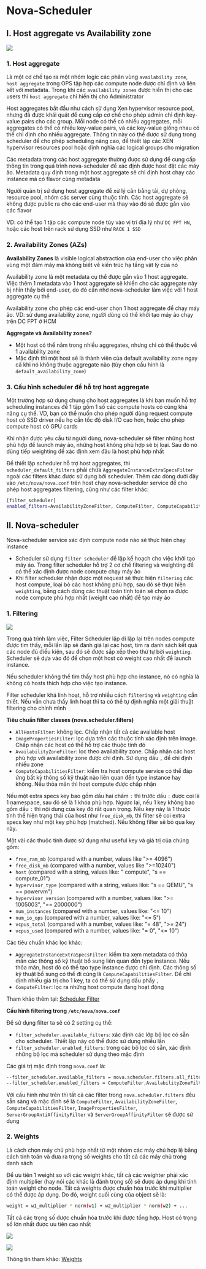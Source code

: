 # Nova-Scheduler

## I. Host aggregate vs Availability zone

![](./images/OPS9_4.png)

### 1. Host aggregate

Là một cơ chế tạo ra một nhóm logic các phân vùng ```availability zone```, ```host aggregate``` trong OPS tập hợp các compute node được chỉ định và liên kết với metadata. Trong khi các ```availability zones``` được hiển thị cho các users thì ```host aggregate``` chỉ hiển thị cho Administrator

Host aggregates bắt đầu như cách sử dụng Xen hypervisor resource pool, nhưng đã được khái quát để cung cấp cơ chế cho phép admin chỉ định key-value pairs cho các group. Mỗi node có thể có nhiều aggregates, mỗi aggregates có thể có nhiều key-value pairs, và các key-value giống nhau có thể chỉ định cho nhiều aggregate. Thông tin này có thể được sử dụng trong scheduler để cho phép scheduling nâng cao, để thiết lập các XEN hypervisor resources pool hoặc định nghĩa các logical groups cho migration

Các metadata trong các host aggregate thường được sử dụng để cung cấp thông tin trong quá trình nova-scheduler để xác định được host đặt các máy ảo. Metadata quy định trong một host aggregate sẽ chỉ định host chạy các instance mà có flavor cùng metadata

Người quản trị sử dụng host aggregate để xử lý cân bằng tải, dự phòng, resource pool, nhóm các server cùng thuộc tính. Các host aggregate sẽ không được public ra cho các end-user mà thay vào đó sẽ được gắn vào các flavor

VD: có thể tạo 1 tập các compute node tùy vào vị trí địa lý như ```DC FPT HN```, hoặc các host trên rack sử dụng SSD như ```RACK 1 SSD```

### 2. Availability Zones (AZs)

**Availability Zones** là visible logical abstraction của end-user cho việc phân vùng một đám mây mà không biết về kiến trúc hạ tầng vật lý của nó

Availability zone là một metadata cụ thể được gắn vào 1 host aggregate. Việc thêm 1 metadata vào 1 host aggregate sẽ khiến cho các aggregate này bị nhìn thấy bởi end-user, do đó cần nhờ nova-scheduler làm việc với 1 host aggregate cụ thể

Availability zone cho phép các end-user chọn 1 host aggregate để chạy máy ảo. VD: sử dụng availability zone, người dùng có thể khởi tạo máy ảo chạy trên DC FPT ở HCM

**Aggregate và Availability zones?**
- Một host có thể nằm trong nhiều aggregates, nhưng chỉ có thể thuộc về 1 availability zone
- Mặc định thì một host sẽ là thành viên của default availability zone ngay cả khi nó không thuộc aggregate nào (tùy chọn cấu hình là ```default_availability_zone```)

### 3. Cấu hình scheduler để hỗ trợ host aggregate

Một trường hợp sử dụng chung cho host aggregates là khi bạn muốn hỗ trợ scheduling instances để 1 tập gồm 1 số các compute hosts có cùng khả năng cụ thể. VD, bạn có thể muốn cho phép người dùng request compute host có SSD driver nếu họ cần tốc độ disk I/O cao hơn, hoặc cho phép compute host có GPU cards

Khi nhận được yêu cầu từ người dùng, nova-scheduler sẽ filter những host phù hợp để launch máy ảo, những host không phù hợp sẽ bị loại. Sau đó nó dùng tiếp weighting để xác định xem đâu là host phù hợp nhất

Để thiết lập scheduler hỗ trợ host aggregates, thì ```scheduler_default_filters``` phải chứa ```AggregateInstanceExtraSpecsFilter``` ngoài các filters khác được sử dụng bởi scheduler. Thêm các dòng dưới đây vào ```/etc/nova/nova.conf``` trên host chạy nova-scheduler service để cho phép host aggregates filtering, cũng như các filter khác:

```sh
[filter_scheduler]
enabled_filters=AvailabilityZoneFilter, ComputeFilter, ComputeCapabilitiesFilter, ImagePropertiesFilter, ServerGroupAntiAffinityFilter, ServerGroupAffinityFilter, AggregateInstanceExtraSpecsFilter
```

## II. Nova-scheduler

Nova-scheduler service xác định compute node nào sẽ thực hiện chạy instance

- Scheduler sử dụng ```filter scheduler``` để lập kế hoạch cho việc khởi tạo máy ảo. Trong filter scheduler hỗ trợ 2 cơ chế filtering và weighting để có thể xác định được node compute chạy máy ảo
- Khi filter scheduler nhận được một request sẽ thực hiện ```filtering``` các host compute, loại bỏ các host không phù hợp, sau đó sẽ thực hiện ```weighting```, bằng cách dùng các thuật toán tính toán sẽ chọn ra được node compute phù hợp nhất (weight cao nhất) để tạo máy ảo

### 1. Filtering

![](./images/OPS9_5.png)

Trong quá trình làm việc, Filter Scheduler lặp đi lặp lại trên nodes compute được tìm thấy, mỗi lần lặp sẽ đánh giá lại các host, tìm ra danh sách kết quả các node đủ điều kiện, sau đó sẽ được sắp xếp theo thứ tự bởi ```weighting```. Scheduler sẽ dựa vào đó để chọn một host có weight cao nhất để launch instance.

Nếu scheduler không thể tìm thấy host phù hợp cho instance, nó có nghĩa là không có hosts thích hợp cho việc tạo instance.

Filter scheduler khá linh hoạt, hỗ trợ nhiều cách ```filtering``` và ```weighting``` cần thiết. Nếu vẫn chưa thấy linh hoạt thì ta có thể tự định nghĩa một giải thuật filtering cho chính mình

**Tiêu chuẩn filter classes (nova.scheduler.filters)**
- ```AllHostsFilter```: không lọc. Chấp nhận tất cả các available host
- ```ImagePropertiesFilter```: lọc dựa trên các thuộc tính xác định trên image. Chấp nhận các host có thể hỗ trợ các thuộc tính đó
- ```AvailabilityZoneFilter```: lọc theo availability zone. Chấp nhận các host phù hợp với availability zone được chỉ định. Sử dụng dấu ```,``` để chỉ định nhiều zone
- ```ComputeCapabilitiesFilter```: kiểm tra host compute service có thể đáp ứng bất kỳ thông số kỹ thuật nào liên quan đến type instance hay không. Nếu thỏa mãn thì host compute được chấp nhận

Nếu một extra specs key bao gồm dấu hai chấm ```:``` thì trước dấu ```:``` được coi là 1 namespace, sau đó sẽ là 1 khóa phù hợp. Ngược lại, nếu 1 key không bao gồm dấu ```:``` thì nội dung của key đó rất quan trọng. Nếu key này là 1 thuộc tính thể hiện trạng thái của host như ```free_disk_mb```, thì filter sẽ coi extra specs key như một key phù hợp (matched). Nếu không filter sẽ bỏ qua key này.

Một vài các thuộc tính được sử dụng như useful key và giá trị của chúng gồm:
- ```free_ram_mb``` (compared with a number, values like ">= 4096")
- ```free_disk_mb``` (compared with a number, values like ">=10240")
- ```host``` (compared with a string, values like: "<in> compute", "s == compute_01")
- ```hypervisor_type``` (compared with a string, values like: "s == QEMU", "s == powervm")
- ```hypervisor_version``` (compared with a number, values like: ">= 1005003", "== 2000000")
- ```num_instances``` (compared with a number, values like: "<= 10")
- ```num_io_ops``` (compared with a number, values like: "<= 5")
- ```vcpus_total``` (compared with a number, values like: "= 48", ">= 24")
- ```vcpus_used``` (compared with a number, values like: "= 0", "<= 10")

Các tiêu chuẩn khác lọc khác:
- ```AggregateInstanceExtraSpecsFilter```: kiểm tra xem metadata có thỏa mãn các thông số kỹ thuật bổ sung liên quan đến type instance. Nếu thỏa mãn, host đó có thể tạo type instance được chỉ định. Các thông số kỹ thuật bổ sung có thể đi cùng là ```ComputeCapabilitiesFilter```. Để chỉ định nhiều giá trị cho 1 key, ta có thể sử dụng dấu phẩy ```,```
- ```ComputeFilter```: lọc ra những host compute đang hoạt động

Tham khảo thêm tại: [Scheduler Filter](https://docs.openstack.org/nova/latest/admin/scheduling.html)

**Cấu hình filtering trong ```/etc/nova/nova.conf```**

Để sử dụng filter ta sẽ có 2 setting cụ thể:
- ```filter_scheduler.available_filters```: xác định các lớp bộ lọc có sẵn cho scheduler. Thiết lập này có thể được sử dụng nhiều lần
- ```filter_scheduler.enabled_filters```: trong các bộ lọc có sẵn, xác định những bộ lọc mà scheduler sử dụng theo mặc định

Các giá trị mặc định trong ```nova.conf``` là:

```sh
--filter_scheduler.available_filters = nova.scheduler.filters.all_filters
--filter_scheduler.enabled_filters = ComputeFilter,AvailabilityZoneFilter,ComputeCapabilitiesFilter,ImagePropertiesFilter,ServerGroupAntiAffinityFilter,ServerGroupAffinityFilter
```

Với cấu hình như trên thì tất cả các filter trong ```nova.scheduler.filters``` đều sẵn sàng và mặc định sẽ là ```ComputeFilter```, ```AvailabilityZoneFilter```, ```ComputeCapabilitiesFilter```, ```ImagePropertiesFilter```, ```ServerGroupAntiAffinityFilter``` và ```ServerGroupAffinityFilter``` sẽ được sử dụng

### 2. Weights

Là cách chọn máy chủ phù hợp nhất từ một nhóm các máy chủ hợp lệ bằng cách tính toán và đưa ra trọng số weights cho tất cả các máy chủ trong danh sách

Để ưu tiên 1 weight so với các weight khác, tất cả các weighter phải xác định multiplier (hay nói các khác là đánh trọng số) sẽ được áp dụng khi tính toán weight cho node. Tất cả weights được chuẩn hóa trước khi multiplier có thể được áp dụng. Do đó, weight cuối cùng của object sẽ là:

```sh
weight = w1_multiplier * norm(w1) + w2_multiplier * norm(w2) + ...
```

Tất cả các trọng số được chuẩn hóa trước khi được tổng hợp. Host có trọng số lớn nhất được ưu tiên cao nhất

![](./images/OPS9_6.png)

![](./images/OPS9_7.png)

Thông tin tham khảo: [Weights](https://docs.openstack.org/nova/train/admin/configuration/schedulers.html#weights)